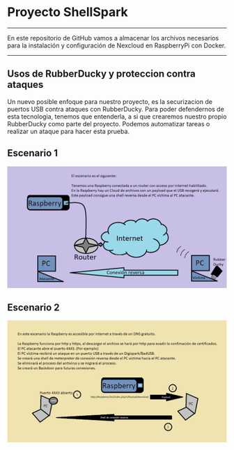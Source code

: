 # Proyecto ShellSpark
______
En este repositorio de GitHub vamos a almacenar los archivos necesarios para la instalación y configuración de Nexcloud en RaspberryPi con Docker.
______

## Usos de RubberDucky y proteccion contra ataques
Un nuevo posible enfoque para nuestro proyecto, es la securizacion de puertos USB contra ataques con RubberDucky. Para poder defendernos de esta tecnologia, tenemos que entenderla, a si que crearemos nuestro propio RubberDucky como parte del proyecto.
Podemos automatizar tareas o realizar un ataque para hacer esta prueba.

## Escenario 1
![Imagen del escenario 1](https://github.com/Yradiel/ProyectoPi/blob/master/Escenario%201.png)

## Escenario 2
![Imagen del escenario 1](https://github.com/Yradiel/ProyectoPi/blob/master/Escenario%202.png)
